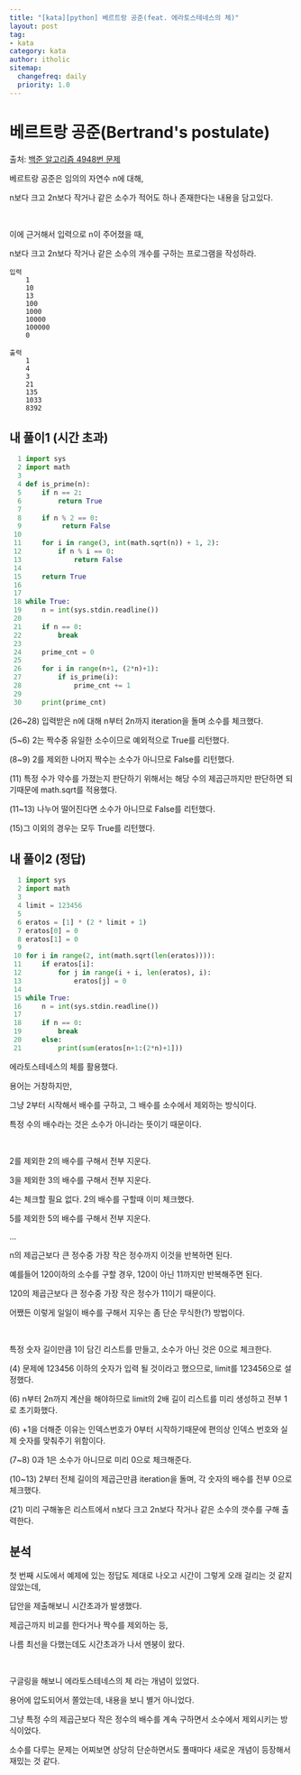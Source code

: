 ```yaml
---
title: "[kata][python] 베르트랑 공준(feat. 에라토스테네스의 체)"
layout: post
tag:
- kata
category: kata
author: itholic
sitemap:
  changefreq: daily
  priority: 1.0
---
```


# 베르트랑 공준(Bertrand's postulate)

출처: <a href="https://www.acmicpc.net/problem/4948" target="_blank">백준 알고리즘 4948번 문제</a>

베르트랑 공준은 임의의 자연수 n에 대해,

n보다 크고 2n보다 작거나 같은 소수가 적어도 하나 존재한다는 내용을 담고있다.

<br/>

이에 근거해서 입력으로 n이 주어졌을 때,

n보다 크고 2n보다 작거나 같은 소수의 개수를 구하는 프로그램을 작성하라.


```
입력
    1
    10
    13
    100
    1000
    10000
    100000
    0

출력
    1
    4
    3
    21
    135
    1033
    8392
```

## 내 풀이1 (시간 초과)

```python
  1 import sys
  2 import math
  3
  4 def is_prime(n):
  5     if n == 2:
  6         return True
  7
  8     if n % 2 == 0:
  9          return False
 10
 11     for i in range(3, int(math.sqrt(n)) + 1, 2):
 12         if n % i == 0:
 13             return False
 14
 15     return True
 16
 17
 18 while True:
 19     n = int(sys.stdin.readline())
 20
 21     if n == 0:
 22         break
 23
 24     prime_cnt = 0
 25
 26     for i in range(n+1, (2*n)+1):
 27         if is_prime(i):
 28             prime_cnt += 1
 29
 30     print(prime_cnt)
```

(26~28) 입력받은 n에 대해 n부터 2n까지 iteration을 돌며 소수를 체크했다.

(5~6) 2는 짝수중 유일한 소수이므로 예외적으로 True를 리턴했다.

(8~9) 2를 제외한 나머지 짝수는 소수가 아니므로 False를 리턴했다.

(11) 특정 수가 약수를 가졌는지 판단하기 위해서는 해당 수의 제곱근까지만 판단하면 되기때문에 math.sqrt를 적용했다.

(11~13) 나누어 떨어진다면 소수가 아니므로 False를 리턴했다.

(15)그 이외의 경우는 모두 True를 리턴했다.


## 내 풀이2 (정답)

```python
  1 import sys
  2 import math
  3
  4 limit = 123456
  5
  6 eratos = [1] * (2 * limit + 1)
  7 eratos[0] = 0
  8 eratos[1] = 0
  9
 10 for i in range(2, int(math.sqrt(len(eratos)))):
 11     if eratos[i]:
 12         for j in range(i + i, len(eratos), i):
 13             eratos[j] = 0
 14
 15 while True:
 16     n = int(sys.stdin.readline())
 17
 18     if n == 0:
 19         break
 20     else:
 21         print(sum(eratos[n+1:(2*n)+1]))
```

에라토스테네스의 체를 활용했다.

용어는 거창하지만, 

그냥 2부터 시작해서 배수를 구하고, 그 배수를 소수에서 제외하는 방식이다.

특정 수의 배수라는 것은 소수가 아니라는 뜻이기 때문이다.

<br/>

2를 제외한 2의 배수를 구해서 전부 지운다.

3을 제외한 3의 배수를 구해서 전부 지운다.

4는 체크할 필요 없다. 2의 배수를 구할때 이미 체크했다.

5를 제외한 5의 배수를 구해서 전부 지운다.

...

n의 제곱근보다 큰 정수중 가장 작은 정수까지 이것을 반복하면 된다.

예를들어 120이하의 소수를 구할 경우, 120이 아닌 11까지만 반복해주면 된다.

120의 제곱근보다 큰 정수중 가장 작은 정수가 11이기 때문이다.

어쨌든 이렇게 일일이 배수를 구해서 지우는 좀 단순 무식한(?) 방법이다.

<br/>

특정 숫자 길이만큼 1이 담긴 리스트를 만들고, 소수가 아닌 것은 0으로 체크한다.

(4) 문제에 123456 이하의 숫자가 입력 될 것이라고 했으므로, limit를 123456으로 설정했다.

(6) n부터 2n까지 계산을 해야하므로 limit의 2배 길이 리스트를 미리 생성하고 전부 1로 초기화했다.

(6) +1을 더해준 이유는 인덱스번호가 0부터 시작하기때문에 편의상 인덱스 번호와 실제 숫자를 맞춰주기 위함이다.

(7~8) 0과 1은 소수가 아니므로 미리 0으로 체크해준다.

(10~13) 2부터 전체 길이의 제곱근만큼 iteration을 돌며, 각 숫자의 배수를 전부 0으로 체크했다.

(21) 미리 구해놓은 리스트에서 n보다 크고 2n보다 작거나 같은 소수의 갯수를 구해 출력한다.

## 분석

첫 번째 시도에서 예제에 있는 정답도 제대로 나오고 시간이 그렇게 오래 걸리는 것 같지 않았는데,

답안을 제출해보니 시간초과가 발생했다.

제곱근까지 비교를 한다거나 짝수를 제외하는 등,

나름 최선을 다했는데도 시간초과가 나서 멘붕이 왔다.

<br/>

구글링을 해보니 에라토스테네스의 체 라는 개념이 있었다.

용어에 압도되어서 쫄았는데, 내용을 보니 별거 아니었다.

그냥 특정 수의 제곱근보다 작은 정수의 배수를 계속 구하면서 소수에서 제외시키는 방식이었다.

소수를 다루는 문제는 어찌보면 상당히 단순하면서도 풀때마다 새로운 개념이 등장해서 재밌는 것 같다.
